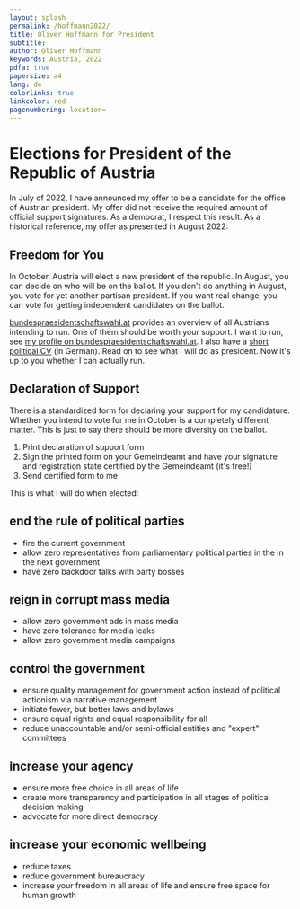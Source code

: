 ```yaml
---
layout: splash
permalink: /hoffmann2022/
title: Oliver Hoffmann for President
subtitle: 
author: Oliver Hoffmann
keywords: Austria, 2022
pdfa: true
papersize: a4
lang: de
colorlinks: true
linkcolor: red
pagenumbering: location=
---
```


# Elections for President of the Republic of Austria

In July of 2022, I have announced my offer to be a candidate for the office of Austrian president.
My offer did not receive the required amount of official support signatures.
As a democrat, I respect this result.
As a historical reference, my offer as presented in August 2022:

## Freedom for You

In October, Austria will elect a new president of the republic.
In August, you can decide on who will be on the ballot.
If you don't do anything in August, you vote for yet another partisan president.
If you want real change, you can vote for getting independent candidates on the ballot.

[bundespraesidentschaftswahl.at](http://www.bundespraesidentschaftswahl.at) provides an overview of all Austrians intending to run.
One of them should be worth your support.
I want to run, see [my profile on bundespraesidentschaftswahl.at](http://www.bundespraesidentschaftswahl.at/oliver-hoffmann.html).
I also have a [short political CV](https://www.demokratie.at/ueber) (in German).
Read on to see what I will do as president.
Now it's up to you whether I can actually run.

## Declaration of Support

There is a standardized form for declaring your support for my candidature.
Whether you intend to vote for me in October is a completely different matter.
This is just to say there should be more diversity on the ballot.

1. Print declaration of support form
2. Sign the printed form on your Gemeindeamt and have your signature and registration state certified by the Gemeindeamt (it's free!)
3. Send certified form to me 

This is what I will do when elected:

## end the rule of political parties

* fire the current government
* allow zero representatives from parliamentary political parties in the in the next government
* have zero backdoor talks with party bosses

## reign in corrupt mass media

* allow zero government ads in mass media
* have zero tolerance for media leaks
* allow zero government media campaigns

## control the government

* ensure quality management for government action instead of political actionism via narrative management
* initiate fewer, but better laws and bylaws
* ensure equal rights and equal responsibility for all
* reduce unaccountable and/or semi-official entities and "expert" committees

## increase your agency

* ensure more free choice in all areas of life
* create more transparency and participation in all stages of political decision making
* advocate for more direct democracy

## increase your economic wellbeing

* reduce taxes
* reduce government bureaucracy
* increase your freedom in all areas of life and ensure free space for human growth
